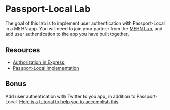 # Passport-Local Lab

The goal of this lab is to implement user authentication with Passport-Local in a MEHN app. You will need to join your partner from the [MEHN Lab](https://git.generalassemb.ly/ga-wdi-exercises/mehn-lab), and add user authentication to the app you have built together.

## Resources

- [Authorization in Express](https://git.generalassemb.ly/ga-wdi-lessons/express-passport)
- [Passport-Local Implementation](https://git.generalassemb.ly/ga-wdi-exercises/express-passport-local-authentication/tree/solution)

## Bonus

Add user authentication with Twitter to you app, in addition to Passport-Local. [Here is a tutorial to help you to accomplish this](https://git.generalassemb.ly/ga-wdi-lessons/express-oauth).
